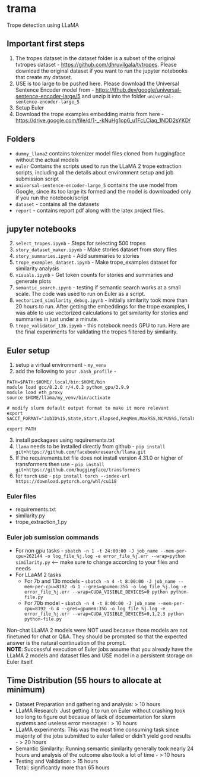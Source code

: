 # trama
Trope detection using LLaMA

## Important first steps
1. The tropes dataset in the dataset folder is a subset of the original tvtropes dataset - https://github.com/dhruvilgala/tvtropes. Please download the original dataset if you want to run the jupyter notebooks that create my dataset.
2. USE is too large to be pushed here. Please download the Universal Sentence Encoder model from - https://tfhub.dev/google/universal-sentence-encoder-large/5 and unzip it into the folder `universal-sentence-encoder-large_5`
3. Setup Euler
4. Download the trope examples embedding matrix from here - https://drive.google.com/file/d/1-_-kNuHg1op6_u1FcLCiaq_1NDD2sYKD/
## Folders
* `dummy_llama2` contains tokenizer model files cloned from huggingface without the actual models
* `euler` Contains the scripts used to run the LLaMA 2 trope extraction scripts, including all the details about environment setup and job submission script
* `universal-sentence-encoder-large_5` contains the use model from Google, since its too large its formed and the model is downloaded only if you run the notebook/script
* `dataset` - contains all the datasets
* `report` - contains report pdf along with the latex project files.

## jupyter notebooks
2. `select_tropes.ipynb` - Steps for selecting 500 tropes
4. `story_dataset_maker.ipynb` - Make stories dataset from story files
5. `story_summaries.ipynb` - Add summaries to stories
7. `trope_examples_dataset.ipynb` - Make trope_examples dataset for similarity analysis
9. `visuals.ipynb` - Get token counts for stories and summaries and generate plots
10. `semantic_search.ipynb` - testing if semantic search works at a small scale. The code was used to run on Euler as a script.
11. `vectorized_similarity_debug.ipynb` - initially similarity took more than 20 hours to run. After getting the embeddings for the trope examples, I was able to use vectorized calculations to get similarity for stories and summaries in just under a minute.
12. `trope_validator_13b.ipynb` - this notebook needs GPU to run. Here are the final experiments for validating the tropes filtered by similarity.
## Euler setup
1. setup a virtual environment - `my_venv`
2. add the following to your `.bash_profile` -
```
PATH=$PATH:$HOME/.local/bin:$HOME/bin
module load gcc/8.2.0 r/4.0.2 python_gpu/3.9.9
module load eth_proxy
source $HOME/llama/my_venv/bin/activate

# modify slurm default output format to make it more relevant
export SACCT_FORMAT="JobID%15,State,Start,Elapsed,ReqMem,MaxRSS,NCPUS%5,TotalCPU,CPUTime,ExitCode,Nodelist"

export PATH
```
3. install packagaes using requirements.txt
4. `llama` needs to be installed directly from github - `pip install git+https://github.com/facebookresearch/llama.git`
5. If the requirements.txt file does not install version 4.31.0 or higher of transformers then use - `pip install git+https://github.com/huggingface/transformers`
6. for `torch` use - `pip install torch --index-url https://download.pytorch.org/whl/cu118`
### Euler files
- requirements.txt
- similarity.py
- trope_extraction_1.py
### Euler job sumission commands
* For non gpu tasks -  `sbatch -n 1 -t 24:00:00 -J job_name --mem-per-cpu=262144 -o log_file_%j.log -e error_file_%j.err --wrap=python similarity.py` <-- make sure to change according to your files and needs
* For LLaAM 2 tasks
  - For 7b and 13b models - `sbatch -n 4 -t 8:00:00 -J job_name --mem-per-cpu=8192 -G 1 --gres=gpumem:35G -o log_file_%j.log -e error_file_%j.err --wrap=CUDA_VISIBLE_DEVICES=0 python python-file.py`
  - For 70b model - `sbatch -n 4 -t 8:00:00 -J job_name --mem-per-cpu=8192 -G 4 --gres=gpumem:35G -o log_file_%j.log -e error_file_%j.err --wrap=CUDA_VISIBLE_DEVICES=0,1,2,3 python python-file.py`

Non-chat LLaMA 2 models were NOT used becasue those models are not finetuned for chat or Q&A. They should be prompted so that the expected answer is the natural continuation of the prompt.  
**NOTE**: Successful execution of Euler jobs assume that you already have the LLaMA 2 models and dataset files and USE model in a persistent storage on Euler itself.
## Time Distribution (55 hours to allocate at minimum)
- Dataset Preparation and gathering and analysis: > 10 hours
- LLaMA Research: Just getting it to run on Euler without crashing took too long to figure out becasue of lack of documentation for slurm systems and useless error messages : > 10 hours
- LLaMA experiments: This was the most time consuming task since majority of the jobs submitted to euler failed or didn't yield good results - > 20 hours
- Semantic Similarity: Running semantic similarity generally took nearly 24 hours and analysis of the outcome also took a lot of time - > 10 hours
- Testing and Validation: > 15 hours  
Total: significantly more than 65 hours
